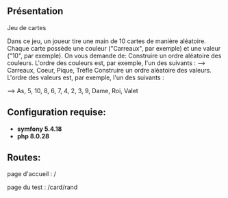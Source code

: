## Présentation
Jeu de cartes

Dans ce jeu, un joueur tire une main de 10 cartes de manière aléatoire.
Chaque carte possède une couleur ("Carreaux", par exemple) et une valeur ("10", par exemple).
On vous demande de:
Construire un ordre aléatoire des couleurs. L'ordre des couleurs est, par exemple, l'un des suivants :
--> Carreaux, Coeur, Pique, Trèfle
Construire un ordre aléatoire des valeurs. L'ordre des valeurs est, par exemple, l'un des suivants :

--> As, 5, 10, 8, 6, 7, 4, 2, 3, 9, Dame, Roi, Valet


## Configuration requise:

- **symfony 5.4.18**
- **php 8.0.28**

## Routes:
page d'accueil : /

page du test : /card/rand